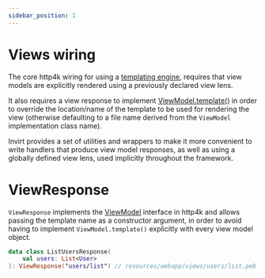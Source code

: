 ```yaml
---
sidebar_position: 1
---
```


# Views wiring
The core http4k wiring for using a [templating engine](https://www.http4k.org/guide/howto/use_a_templating_engine/),
requires that view models are explicitly rendered using a previously declared view lens.

It also requires a view response to implement [ViewModel.template()](https://www.http4k.org/api/org.http4k.template/-view-model/)
in order to override the location/name of the template to be used for rendering the view (otherwise defaulting to
a file name derived from the `ViewModel` implementation class name).

Invirt provides a set of utilities and wrappers to make it more convenient to write handlers that produce view model responses,
as well as using a globally defined view lens, used implicitly throughout the framework.

# ViewResponse
`ViewResponse` implements the [ViewModel](https://www.http4k.org/api/org.http4k.template/-view-model/) interface
in http4k and allows passing the template name as a constructor argument, in order to avoid having
to implement `ViewModel.template()` explicitly with every view model object.

```kotlin
data class ListUsersResponse(
    val users: List<User>
): ViewResponse("users/list") // resources/webapp/views/users/list.peb
```
